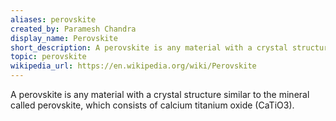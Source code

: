 ```yaml
---
aliases: perovskite
created_by: Paramesh Chandra
display_name: Perovskite
short_description: A perovskite is any material with a crystal structure similar to the mineral called perovskite, which consists of calcium titanium oxide (CaTiO3).
topic: perovskite
wikipedia_url: https://en.wikipedia.org/wiki/Perovskite
---
```

A perovskite is any material with a crystal structure similar to the mineral called perovskite, which consists of calcium titanium oxide (CaTiO3).
